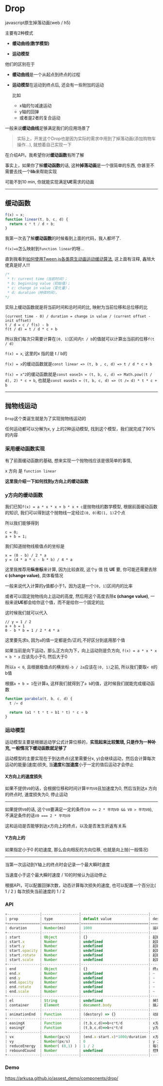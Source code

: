 # Drop

javascript原生掉落动画(web / h5)

主要有2种模式

- **缓动曲线(数学模型)**

- **运动模型**

他们的区别在于

- **缓动曲线**是一个从起点到终点的过程

- **运动模型**在运动到终点后, 还会有一些附加的运动

  比如

  - x轴的匀减速运动
  - y轴的回弹
  - 或者是2者的复合运动

一般来说**缓动曲线**足够满足我们的应用场景了

> 实际上，开发这个Drop也是因为实际的需求中用到了掉落动画(添加购物车操作...), 就想着自己实现一下

在介绍API，我希望你对**缓动函数**有所了解

事实上，如果你了解**缓动函数**的话, 这种**掉落动画**是一个很简单的东西, 你甚至不需要去找一个**lib**来帮助实现

可能不到10 min, 你就能实现满足**UE**需求的动画

---

## 缓动函数

```javascript
f(x) = x;
function linear(t, b, c, d) {
  return c * t / d + b;
}
```

我第一次去了解**缓动函数**的时候看到上面的代码，我人都坏了.

`f(x)=x`怎么映射到`function linear`的呀...

直到我看到[如何使用Tween.js各类原生动画运动缓动算法](https://www.zhangxinxu.com/wordpress/2016/12/how-use-tween-js-animation-easing/), 这上面有注释, 鑫旭大佬真是好人!!!

```javascript
/*
 * t: current time（当前时间）；
 * b: beginning value（初始值）；
 * c: change in value（变化量）；
 * d: duration（持续时间）。
*/
```

实际上缓动函数就是将当前时间和总时间的比, 映射为当前位移和总位移的比

```
(current time - 0) / duration = change in value / (current offset - init offset)
t / d = c / f(s) - b
f(t / d) = t / d * c + b
```

所以我们每次只需要计算在`[0, 1]`区间内`t / b`的值就可以计算出当前的位移`f(t / d)`

`f(x) = x`, 这里的x 指的是 t / b的

`f(x) = x`的缓动函数就是`const linear => (t, b , c, d) => t / d * c + b`

`f(x) = x^2`的缓动函数就是`const easeIn = (t, b, c, d) => Math.pow((t / d), 2) * c + b`, 也就是`const easeIn = (t, b, c, d) => (t /= d) * t * c + b`

---

## 抛物线运动

`Drop`这个类诞生就是为了实现抛物线运动的

任何运动都可以分解为x, y 上的2种运动模型, 找到这个模型，我们就完成了90%的内容

### 采用缓动函数实现

有了前面缓动函数的基础, 想来实现一个抛物线应该是很简单的事情,

x 方向 是 `function linear`

**这里我介绍一下如何找到y方向上的缓动函数**

### y方向的缓动函数

我们已知`f(x) = a * x * x + b * x + c`是抛物线的数学模型, 根据前面缓动函数的知识, 我们可以得到这个抛物线一定经过`(0, 0)`和`(1, 1)`2个点

所以我们能够得到

```
c = 0;
a + b = 1;
```

我们知道抛物线极值点的坐标是

```
x = (0 - b) / 2 * a
y = (4 * a * c - b * b) / 4 * a
```

这里我推荐用**纵坐标**来计算, 因为比较直观, 这个y 值 找 **UE** 要, 你可能还需要去除 **c (change value)**, 具体看情况

一般来说代入计算的y值都小于1，因为这是一个`[0, 1]`区间内的比率

或者可以固定抛物线向上运动的高度, 然后用这个高度去除**c (change value)**, 一般来说**UE**都会给你这个值，而不是给你一个固定的比

这时候我们就可以代入

```
// y = 1 / 2
a + b = 1
0 - b * b = 1 / 2 * 4 * a
```

这里要先求`b`, 因为`a`的值一定都是负/正的,不好区分到底用那个值

如果当前是向下运动，那么正方向为下，向上运动则是负方向,  `f(x) = a * x * x + b * x` 应该先小于0, 然后大于0

所以`a < 0`, 且根据极值点的横坐标`-b / 2a`应该在`(0, 1)`之前, 所以我们要取`< 0`的b值

根据`a + b = 1`在计算`a`, 这样我们就得到了`a b`的值，这时候我们就能完成缓动函数

```javascript
function parabola(t, b, c, d) {
  t /= d
  
  return (a1 * t * t + b1 * t) * c + b
}
```

### 运动模型

运动模型主要是根据运动学公式计算位移的，**实现起来比较繁琐, 只是作为一种补充, 一般情况下缓动函数就足够了**

运动模型的主要实现在于到达终点(这里需要分x, y)会继续运动，然后会计算每次运动的能量(速度)损失, 当**速度**和**加速度**小于一定的值后运动才会停止

#### X方向上的速度损失

如果不提供`V0`的话，会根据位移和时间计算`平均V0`且加速度为0, 然后当到达x 方向的终点时, 速度损失为0, 停止运动

---

如果提供`V0`的话, 这个`V0`要满足一定的条件(`V0 <= 2 * 平均V0 && V0 > 平均V0`), 不满足条件的话`V0 === 2 * 平均V0`

这和运动是否能够到达x方向上的终点，以及是否发生折返有关系

#### Y方向上的

如果指定小于0 的初速度, 那么会向相反的方向位移, 也就是向上抛(一般情况)

---

当第一次运动到Y轴上的终点时会记录一个最大瞬时速度

当速度小于这个最大瞬时速度 / 10的时候认为运动停止

根据API，可以配置回弹次数，动态计算每次损失的速度, 也可以配置一个百分比( 1 / 2 ) 每次损失当前速度的 1 / 2

### API

```javascript
+---------------|-----------------|-------------------------------|-------------------------------------------------------------------------+
| prop          | type            | default value                 | description                                                             |
+===============|=================|===============================|=========================================================================+
| duration      | Number(ms)      | 1000                          | 运动到终点的持续时间                                                    |
+---------------|-----------------|-------------------------------|-------------------------------------------------------------------------+
| start         | Object          | {}                            | 起始点的位置信息                                                        |
| start.x       | Number          | undefined                     | 起始点的x 位置                                                          |
| start.y       | Number          | undefined                     | 起始点的y 位置                                                          |
| start.opacity | Number          | undefined                     | 起始点的透明度                                                          |
| start.rotate  | Number          | undefined                     | 起始点的旋转角度                                                        |
| start.scale   | Number          | undefined                     | 起始点的缩放大小                                                        |
+---------------|-----------------|-------------------------------|-------------------------------------------------------------------------+
| end           | Object          | {}                            | 终点的位置信息/基本同start                                              |
| end.x         | Number          | undefined                     | ~                                                                       |
| end.y         | Number          | undefined                     | ~                                                                       |
| end.opacity   | Number          | undefined                     | ~                                                                       |
| end.rotate    | Number          | undefined                     | ~                                                                       |
| end.scale     | Number          | undefined                     | ~                                                                       |
+---------------|-----------------|-------------------------------|-------------------------------------------------------------------------+
| el            | String          | undefined                     | 掉落的Dom 字符串, 以innerHTML的方式插入到文档                           |
| container     | Element         | document.body                 | 插入el的父级元素                                                        |
+---------------|-----------------|-------------------------------|-------------------------------------------------------------------------+
| animationEnd  | Function        | (destory) => {}               | 动画结束后触发, 接收destory函数, 执行destory会销毁创造出来的el          |
+---------------|-----------------|-------------------------------|-------------------------------------------------------------------------+
| easingX       | Function        | (t,b,c,d)=>b+c*t/d            | x方向上的缓动曲线, 只有easingX和easingY同时配置的话才会开启缓动曲线模式 |
| easingY       | Function        | (t,b,c,d)=>b+c*t/d            | y方向上的缓动曲线, 只有easingX和easingY同时配置的话才会开启缓动曲线模式 |
+---------------|-----------------|-------------------------------|-------------------------------------------------------------------------+
| vx            | Number(px/s)    | (end.x-start.x)*1000/duration | x方向上的初速度, vx >= default value && vx <= 2 * default value         |
| vy            | Number(px/s)    | 0                             | y 方向上的初速度, 一般情况下 <0 表示了向上运动                          |
| reduceEnergy  | Number( (0,1) ) | 1 / 2                         | 每次掉落到y方向的终点位置时, 瞬时速度损失的比例                         |
| reboundCound  | Number          | undefined                     | 控制y方向的回弹次数, 根据这个次数动态计算 reduceEnergy的值              |
+---------------|-----------------|-------------------------------|-------------------------------------------------------------------------+
```

### Demo

https://arkusa.github.io/assest_demo/components/drop/
